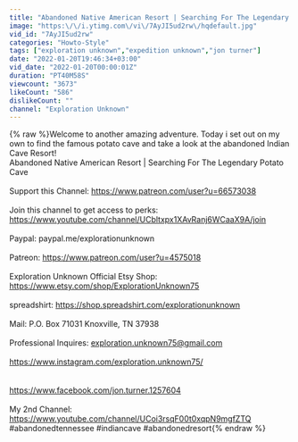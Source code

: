 ```yaml
---
title: "Abandoned Native American Resort | Searching For The Legendary Potato Cave"
image: "https:\/\/i.ytimg.com\/vi\/7AyJI5ud2rw\/hqdefault.jpg"
vid_id: "7AyJI5ud2rw"
categories: "Howto-Style"
tags: ["exploration unknown","expedition unknown","jon turner"]
date: "2022-01-20T19:46:34+03:00"
vid_date: "2022-01-20T00:00:01Z"
duration: "PT40M58S"
viewcount: "3673"
likeCount: "586"
dislikeCount: ""
channel: "Exploration Unknown"
---
```

{% raw %}Welcome to another amazing adventure. Today i set out on my own to find the famous potato cave and take a look at the abandoned Indian Cave Resort!<br />Abandoned Native American Resort | Searching For The Legendary Potato Cave<br /><br />Support this Channel: <a rel="nofollow" target="blank" href="https://www.patreon.com/user?u=66573038">https://www.patreon.com/user?u=66573038</a><br /><br />Join this channel to get access to perks:<br /><a rel="nofollow" target="blank" href="https://www.youtube.com/channel/UCbltxpx1XAvRanj6WCaaX9A/join">https://www.youtube.com/channel/UCbltxpx1XAvRanj6WCaaX9A/join</a><br /><br />Paypal: paypal.me/explorationunknown<br /><br />Patreon: <a rel="nofollow" target="blank" href="https://www.patreon.com/user?u=4575018">https://www.patreon.com/user?u=4575018</a><br /><br />Exploration Unknown Official Etsy Shop: <a rel="nofollow" target="blank" href="https://www.etsy.com/shop/ExplorationUnknown75">https://www.etsy.com/shop/ExplorationUnknown75</a><br /><br />spreadshirt: <a rel="nofollow" target="blank" href="https://shop.spreadshirt.com/explorationunknown">https://shop.spreadshirt.com/explorationunknown</a><br /><br />Mail:  P.O. Box 71031 Knoxville, TN 37938<br /><br />Professional Inquires: exploration.unknown75@gmail.com<br /><br /><a rel="nofollow" target="blank" href="https://www.instagram.com/exploration.unknown75/">https://www.instagram.com/exploration.unknown75/</a><br /><br /><br /><a rel="nofollow" target="blank" href="https://www.facebook.com/jon.turner.1257604">https://www.facebook.com/jon.turner.1257604</a><br /><br />My 2nd Channel: <a rel="nofollow" target="blank" href="https://www.youtube.com/channel/UCoi3rsqF00t0xqpN9mgfZTQ">https://www.youtube.com/channel/UCoi3rsqF00t0xqpN9mgfZTQ</a><br />#abandonedtennessee #indiancave #abandonedresort{% endraw %}
